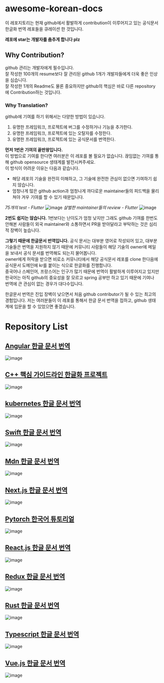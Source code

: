 # awesome-korean-docs
이 레포지토리는 현재 github에서 활발하게 contribution이 이루어지고 있는 공식문서 한글화 번역 레포들을 큐레이션 한 것입니다.  

__레포에 star는 개발자를 춤추게 합니다 plz__
## Why Contribution?
github 관리는 개발자에게 필수입니다.  
잘 작성한 100개의 resume보다 잘 관리된 github 1개가 개발자들에게 더욱 좋은 인상을 심습니다.  
잘 작성한 1개의 Readme도 물론 중요하지만 github의 핵심은 바로 다른 repository에 Contribution하는 것입니다.  
### Why Translation?
github에 기여를 하기 위해서는 다양한 방법이 있습니다.  
1. 유명한 프레임워크, 프로젝트에 버그를 수정하거나 기능을 추가한다.
2. 유명한 프레임워크, 프로젝트에 있는 오탈자를 수정한다.
3. 유명한 프레임워크, 프로젝트에 있는 공식문서를 번역한다.

__먼저 1번은 기여의 끝판왕입니다.__  
이 방법으로 기여를 한다면 여러분은 이 레포를 볼 필요가 없습니다. 끊임없는 기여를 통해 github opensource 생태계를 발전시켜주세요.  
이 방식이 어려운 이유는 다음과 같습니다.
* 해당 레포의 기술을 완전히 이해하고, 그 기술에 완전한 관심이 없으면 기여하기 쉽지 않습니다.
* 엄청나게 많은 github action과 엄청나게 까다로운 maintainer들의 피드백을 물리쳐야 겨우 기여를 할 수 있기 때문입니다.

_75개의 test - Flutter_
![image](https://github.com/user-attachments/assets/b44eb9fc-032c-4a74-bef7-22586e758782)
_살벌한 maintainer들의 review - Flutter_
![image](https://github.com/user-attachments/assets/a288bdb7-9941-40db-b289-be672647025d)

__2번도 쉽지는 않습니다.__
1번보다는 난이도가 엄청 낮지만 그래도 github 기여를 한번도 안해본 사람들이 외국 maintainer와 소통하면서 PR을 받아달라고 부탁하는 것은 심리적 장벽이 높습니다.

__그렇기 때문에 한글문서 번역입니다.__
공식 문서는 대부분 영어로 작성되어 있고, 대부분 기술들은 번역을 지원하지 않기 때문에 커뮤니티 사람들이 해당 기술의 owner에 메일을 보내서 공식 문서를 번역해도 되는지 물어봅니다.  
owner에게 허락을 받으면 비로소 커뮤니티에서 해당 공식문서 레포를 clone 한다음에 공식문서 도메인에 kr를 붙이는 식으로 한글화를 진행합니다.  
중국어나 스페인어, 프랑스어는 인구가 많기 때문에 번역이 활발하게 이루어지고 있지만 한국어는 아직 github의 중요성을 잘 모르고 spring 공부만 하고 있기 때문에 기여나 번역에 큰 관심이 없는 경우가 대다수입니다.  

한글문서 번역은 진입 장벽이 낮으면서 처음 github contributor가 될 수 있는 최고의 경험입니다. 
저는 여러분들이 이 레포를 통해서 한글 문서 번역을 접하고, github 생태계에 입문을 할 수 있었으면 좋겠습니다.

# Repository List
## [Angular 한글 문서 번역](https://github.com/angular/angular)
![image](https://github.com/user-attachments/assets/9777d7e2-007e-4025-85c2-389a5eae5c8b)
## [C++ 핵심 가이드라인 한글화 프로젝트](https://github.com/CppKorea/CppCoreGuidelines)
![image](https://github.com/user-attachments/assets/db76d1ac-7dac-4ec0-a562-7bfcb45c1b32)
## [kubernetes 한글 문서 번역](https://github.com/kubernetes/website/blob/main/README-ko.md)
![image](https://github.com/user-attachments/assets/504e2190-afbe-4c99-bef5-f137f902212a)
## [Swift 한글 문서 번역](https://github.com/bbiguduk/Swift_language_guide_kr)
![image](https://github.com/user-attachments/assets/fb63e752-2a15-4bf0-82f2-f70249a5f374)
## [Mdn 한글 문서 번역](https://github.com/mdn/translated-content)
![image](https://github.com/user-attachments/assets/b11acb13-ff41-4b63-865c-d0a1d40580c0)
## [Next.js 한글 문서 번역](https://github.com/luciancah/nextjs-ko)
![image](https://github.com/user-attachments/assets/85fa5e8a-80ff-4a79-acfb-d007cfd37a99)
## [Pytorch 한국어 튜토리얼](https://github.com/PyTorchKorea/tutorials-kr)
![image](https://github.com/user-attachments/assets/a35744ba-e297-4859-8c9e-7330871ea88c)
## [React.js 한글 문서 번역](https://github.com/reactjs/ko.react.dev)
![image](https://github.com/user-attachments/assets/abb37420-d2cb-4c3f-9384-59d87bbb7671)
## [Redux 한글 문서 번역](https://github.com/deminoth/redux)
![image](https://github.com/user-attachments/assets/680b77a7-d5ff-400b-9b57-f6af0e762191)
## [Rust 한글 문서 번역](https://github.com/rust-kr/doc.rust-kr.org)
![image](https://github.com/user-attachments/assets/8bec4041-8ddd-4b14-9708-8677b80246ec)
## [Typescript 한글 문서 번역](https://github.com/typescript-kr/typescript-kr.github.io)
![image](https://github.com/user-attachments/assets/6a2a5003-3cc5-4003-a453-568f43ba9030)
## [Vue.js 한글 문서 번역](https://github.com/vuejs-translations/docs-ko)
![image](https://github.com/user-attachments/assets/37052255-a74b-4ec4-a1e7-7c5e1fe0e122)

